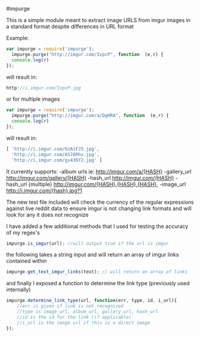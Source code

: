 #impurge

This is a simple module meant to extract image URLS from imgur images in a standard format despite differences in URL format


Example:
```js
var impurge = require('impurge');
  impurge.purge("http://imgur.com/IvpcP", function  (e,r) {
  console.log(r)
});
```

will result in:

```js
http://i.imgur.com/IvpcP.jpg
```

or for multiple images

```js
var impurge = require('impurge');
  impurge.purge("http://imgur.com/a/QgHRA", function  (e,r) {
  console.log(r)
});
```

will result in:
```js
[ 'http://i.imgur.com/OzAiFJ5.jpg',
  'http://i.imgur.com/AS76Rhx.jpg',
  'http://i.imgur.com/gx436Y2.jpg' ]
```

It currently supports:
-album urls ie: http://imgur.com/a/{HASH}
-gallery_url  http://imgur.com/gallery/{HASH}
-hash_url  http://imgur.com/{HASH}
-hash_url {multiple}  http://imgur.com/{HASH},{HASH},{HASH},
-image_url  http://i.imgur.com/{hash}.jpg?1

The new test file included will check the currency of the regular expressions against live reddit data to ensure imgur is not changing link formats and will look for any it does not recognize


I have added a few additional methods that I used for testing the accuracy of my regex's
```js
impurge.is_imgur(url); //will output true if the url is imgur
```

the following takes a string input and will return an array of imgur links contained within
```js
impurge.get_text_imgur_links(text); // will return an array of links
```

and finally I exposed a function to determine the link type (previously used internally)
```js
impurge.determine_link_type(url, function(err, type, id, i_url){
	//err is given if link is not recognized
	//type is image_url, album_url, gallery_url, hash_url
	//id is the id for the link (if applicable)
	//i_url is the image url if this is a direct image
});
```

